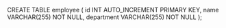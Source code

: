 CREATE TABLE employee (
    id INT AUTO_INCREMENT PRIMARY KEY,
    name VARCHAR(255) NOT NULL,
    department VARCHAR(255) NOT NULL
);
